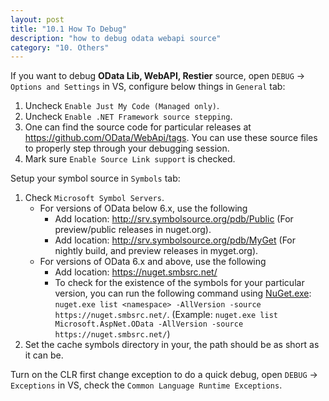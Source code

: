 ```yaml
---
layout: post
title: "10.1 How To Debug"
description: "how to debug odata webapi source"
category: "10. Others"
---
```


If you want to debug **OData Lib, WebAPI, Restier** source, open `DEBUG` -> `Options and Settings` in VS, configure below things in `General` tab:

1. Uncheck `Enable Just My Code (Managed only)`.
2. Uncheck `Enable .NET Framework source stepping`.
3. One can find the source code for particular releases at https://github.com/OData/WebApi/tags. You can use these source files to properly step through your debugging session.
4. Mark sure `Enable Source Link support` is checked.

Setup your symbol source in `Symbols` tab:

1. Check `Microsoft Symbol Servers`.
    * For versions of OData below 6.x, use the following
        * Add location: http://srv.symbolsource.org/pdb/Public (For preview/public releases in nuget.org).
        * Add location: http://srv.symbolsource.org/pdb/MyGet (For nightly build, and preview releases in myget.org).
    * For versions of OData 6.x and above, use the following
        * Add location: https://nuget.smbsrc.net/
        * To check for the existence of the symbols for your particular version, you can run the following command using [NuGet.exe](https://www.nuget.org/downloads): `nuget.exe list <namespace> -AllVersion -source https://nuget.smbsrc.net/`. (Example: `nuget.exe list Microsoft.AspNet.OData -AllVersion -source https://nuget.smbsrc.net/`)
2. Set the cache symbols directory in your, the path should be as short as it can be.

Turn on the CLR first change exception to do a quick debug, open `DEBUG` -> `Exceptions` in VS, check the `Common Language Runtime Exceptions`.